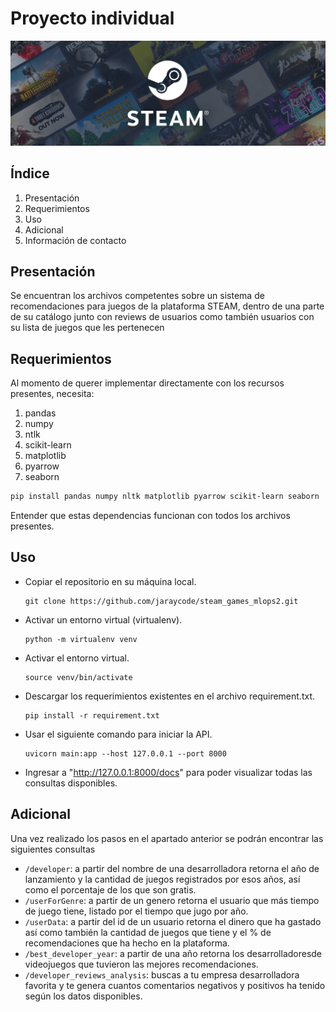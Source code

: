 # Proyecto individual

![1709664288680](image/README/1709664288680.png)

## Índice

1. Presentación
2. Requerimientos
3. Uso
4. Adicional
5. Información de contacto

## Presentación

Se encuentran los archivos competentes sobre un sistema de recomendaciones para juegos de la plataforma STEAM, dentro de una parte de su catálogo junto con reviews de usuarios como también usuarios con su lista de juegos que les pertenecen

## Requerimientos

Al momento de querer implementar directamente con los recursos presentes, necesita:

1. pandas
2. numpy
3. ntlk
4. scikit-learn
5. matplotlib
6. pyarrow
7. seaborn

```bash
pip install pandas numpy nltk matplotlib pyarrow scikit-learn seaborn
```

Entender que estas dependencias funcionan con todos los archivos presentes.

## Uso

* Copiar el repositorio en su máquina local.

  ```
  git clone https://github.com/jaraycode/steam_games_mlops2.git
  ```
* Activar un entorno virtual (virtualenv).

  ```
  python -m virtualenv venv
  ```
* Activar el entorno virtual.

  ```
  source venv/bin/activate
  ```
* Descargar los requerimientos existentes en el archivo requirement.txt.

  ```
  pip install -r requirement.txt
  ```
* Usar el siguiente comando para iniciar la API.

  ```
  uvicorn main:app --host 127.0.0.1 --port 8000
  ```
* Ingresar a "http://127.0.0.1:8000/docs" para poder visualizar todas las consultas disponibles.

## Adicional

Una vez realizado los pasos en el apartado anterior se podrán encontrar las siguientes consultas

* `/developer`: a partir del nombre de una desarrolladora retorna el año de lanzamiento y la cantidad de juegos registrados por esos años, así como el porcentaje de los que son gratis.
* `/userForGenre`: a partir de un genero retorna el usuario que más tiempo de juego tiene, listado por el tiempo que jugo por año.
* `/userData`: a partir del id de un usuario retorna el dinero que ha gastado así como también la cantidad de juegos que tiene y el % de recomendaciones que ha hecho en la plataforma.
* `/best_developer_year`: a partir de una año retorna los desarrolladoresde videojuegos que tuvieron las mejores recomendaciones.
* `/developer_reviews_analysis`: buscas a tu empresa desarrolladora favorita y te genera cuantos comentarios negativos y positivos ha tenido según los datos disponibles.
